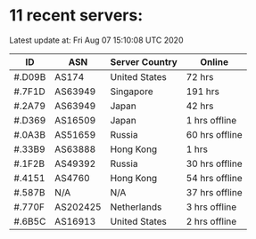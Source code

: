 # 11 recent servers:

Latest update at: Fri Aug 07 15:10:08 UTC 2020

| ID | ASN | Server Country | Online |
| -- | --- | -------------- | ------ |
| #.D09B | AS174 | United States | 72 hrs |
| #.7F1D | AS63949 | Singapore | 191 hrs |
| #.2A79 | AS63949 | Japan | 42 hrs |
| #.D369 | AS16509 | Japan | 1 hrs offline |
| #.0A3B | AS51659 | Russia | 60 hrs offline |
| #.33B9 | AS63888 | Hong Kong | 1 hrs |
| #.1F2B | AS49392 | Russia | 30 hrs offline |
| #.4151 | AS4760 | Hong Kong | 54 hrs offline |
| #.587B | N/A | N/A | 37 hrs offline |
| #.770F | AS202425 | Netherlands | 3 hrs offline |
| #.6B5C | AS16913 | United States | 2 hrs offline |

